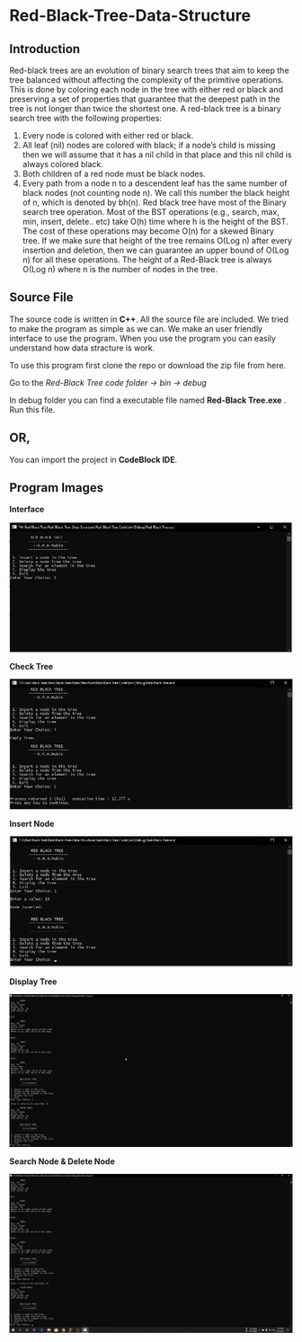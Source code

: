 # Red-Black-Tree-Data-Structure

## Introduction

Red-black trees are an evolution of binary search trees that aim to keep the tree balanced without affecting the complexity of the primitive operations. This is done by coloring each node in the tree with either red or black and preserving a set of properties that guarantee that the deepest path in the tree is not longer than twice the shortest one.
A red-black tree is a binary search tree with the following properties:
1. Every node is colored with either red or black.
2. All leaf (nil) nodes are colored with black; if a node’s child is missing then we will assume that it has a nil child in that place and this nil child is always colored black.
3. Both children of a red node must be black nodes.
4. Every path from a node n to a descendent leaf has the same number of black nodes (not counting node n). We call this number the black height of n, which is denoted by bh(n).
Red black tree have most of the Binary search tree operation. Most of the BST operations (e.g., search, max, min, insert, delete.. etc) take O(h) time where h is the height of the BST. The cost of these operations may become O(n) for a skewed Binary tree. If we make sure that height of the tree remains O(Log n) after every insertion and deletion, then we can guarantee an upper bound of O(Log n) for all these operations. The height of a Red-Black tree is always O(Log n) where n is the number of nodes in the tree.

## Source File

The source code is written in **C++**. All the source file are included. We tried to make the program as simple as we can. We make an user friendly interface to use the program. When you use the program you can easily understand how data stracture is work.

To use this program first clone the repo or download the zip file from here.


Go to the 
    *Red-Black Tree code folder -> bin -> debug*
    

In debug folder you can find a executable file named **Red-Black Tree.exe** . Run this file.
  
## OR,

You can import the project in **CodeBlock IDE**.

## Program Images

**Interface**

![Interface](https://github.com/kmhmubin/Red-Black-Tree-Data-Structure/blob/master/Doc%20Images/red1.jpg)


**Check Tree**

![Check Tree](https://github.com/kmhmubin/Red-Black-Tree-Data-Structure/blob/master/Doc%20Images/red2.jpg)


**Insert Node**

![Insert Node](https://github.com/kmhmubin/Red-Black-Tree-Data-Structure/blob/master/Doc%20Images/red3.jpg)


**Display Tree**

![Display Tree](https://github.com/kmhmubin/Red-Black-Tree-Data-Structure/blob/master/Doc%20Images/red4.png)


**Search Node & Delete Node**

![Search Delete Node](https://github.com/kmhmubin/Red-Black-Tree-Data-Structure/blob/master/Doc%20Images/red5.png)
